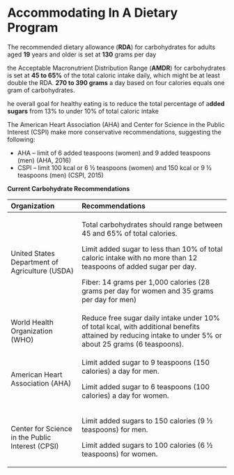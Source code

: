 # Accommodating In A Dietary Program

The recommended dietary allowance \(**RDA**\) for carbohydrates for adults aged **19** years and older is set at **130** grams per day



the Acceptable Macronutrient Distribution Range \(**AMDR**\) for carbohydrates is set at **45 to 65%** of the total caloric intake daily, which might be at least double the RDA. **270 to 390 grams** a day based on four calories equals one gram of carbohydrates. 

he overall goal for healthy eating is to reduce the total percentage of a**dded sugars** from 13% to under 10% of total caloric intake



The American Heart Association \(AHA\) and Center for Science in the Public Interest \(CSPI\) make more conservative recommendations, suggesting the following:

* AHA – limit of 6 added teaspoons \(women\) and 9 added teaspoons \(men\) \(AHA, 2016\)
* CSPI – limit 100 kcal or 6 ½ teaspoons \(women\) and 150 kcal or 9 ½ teaspoons \(men\)  \(CSPI, 2015\)



**Current Carbohydrate Recommendations**

<table>
  <thead>
    <tr>
      <th style="text-align:left"><b>Organization</b>
      </th>
      <th style="text-align:left"><b>Recommendations</b>
      </th>
    </tr>
  </thead>
  <tbody>
    <tr>
      <td style="text-align:left">United States Department of Agriculture (USDA)</td>
      <td style="text-align:left">
        <p>Total carbohydrates should range between 45 and 65% of total calories.</p>
        <p>Limit added sugar to less than 10% of total caloric intake with no more
          than 12 teaspoons of added sugar per day.</p>
        <p>Fiber: 14 grams per 1,000 calories (28 grams per day for women and 35
          grams per day for men)</p>
      </td>
    </tr>
    <tr>
      <td style="text-align:left">World Health Organization (WHO)</td>
      <td style="text-align:left">Reduce free sugar daily intake under 10% of total kcal, with additional
        benefits attained by reducing intake to under 5% or about 25 grams (6 teaspoons).</td>
    </tr>
    <tr>
      <td style="text-align:left">American Heart Association (AHA)</td>
      <td style="text-align:left">
        <p>Limit added sugar to 9 teaspoons (150 calories) a day for men.</p>
        <p>Limit added sugar to 6 teaspoons (100 calories) a day for women.</p>
      </td>
    </tr>
    <tr>
      <td style="text-align:left">Center for Science in the Public Interest (CPSI)</td>
      <td style="text-align:left">
        <p>Limit added sugars to 150 calories (9 &#xBD; teaspoons) for men.</p>
        <p>Limit added sugars to 100 calories (6 &#xBD; teaspoons) for women.</p>
      </td>
    </tr>
  </tbody>
</table>

